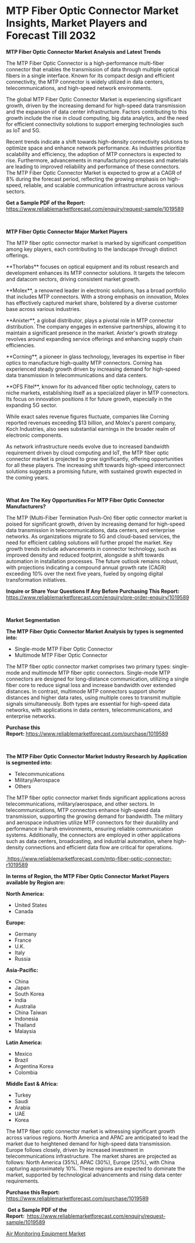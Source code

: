 <p><h1>MTP Fiber Optic Connector Market Insights, Market Players and Forecast Till 2032</h1></p><p><strong>MTP Fiber Optic Connector Market Analysis and Latest Trends</strong></p>
<p><p>The MTP Fiber Optic Connector is a high-performance multi-fiber connector that enables the transmission of data through multiple optical fibers in a single interface. Known for its compact design and efficient connectivity, the MTP connector is widely utilized in data centers, telecommunications, and high-speed network environments. </p><p>The global MTP Fiber Optic Connector Market is experiencing significant growth, driven by the increasing demand for high-speed data transmission and the expansion of data center infrastructure. Factors contributing to this growth include the rise in cloud computing, big data analytics, and the need for efficient connectivity solutions to support emerging technologies such as IoT and 5G. </p><p>Recent trends indicate a shift towards high-density connectivity solutions to optimize space and enhance network performance. As industries prioritize scalability and efficiency, the adoption of MTP connectors is expected to rise. Furthermore, advancements in manufacturing processes and materials are leading to improved reliability and performance of these connectors. The MTP Fiber Optic Connector Market is expected to grow at a CAGR of 8% during the forecast period, reflecting the growing emphasis on high-speed, reliable, and scalable communication infrastructure across various sectors.</p></p>
<p><strong>Get a Sample PDF of the Report:&nbsp;</strong> <a href="https://www.reliablemarketforecast.com/enquiry/request-sample/1019589?utm_campaign=2296&utm_medium=2&utm_source=Github&utm_content=ia&utm_term=21022025&utm_id=mtp-fiber-optic-connector">https://www.reliablemarketforecast.com/enquiry/request-sample/1019589</a></p>
<p>&nbsp;</p>
<p><strong>MTP Fiber Optic Connector Major Market Players</strong></p>
<p><p>The MTP fiber optic connector market is marked by significant competition among key players, each contributing to the landscape through distinct offerings.</p><p>**Thorlabs** focuses on optical equipment and its robust research and development enhances its MTP connector solutions. It targets the telecom and datacom sectors, driving consistent market growth. </p><p>**Molex**, a renowned leader in electronic solutions, has a broad portfolio that includes MTP connectors. With a strong emphasis on innovation, Molex has effectively captured market share, bolstered by a diverse customer base across various industries.</p><p>**Anixter**, a global distributor, plays a pivotal role in MTP connector distribution. The company engages in extensive partnerships, allowing it to maintain a significant presence in the market. Anixter's growth strategy revolves around expanding service offerings and enhancing supply chain efficiencies.</p><p>**Corning**, a pioneer in glass technology, leverages its expertise in fiber optics to manufacture high-quality MTP connectors. Corning has experienced steady growth driven by increasing demand for high-speed data transmission in telecommunications and data centers.</p><p>**OFS Fitel**, known for its advanced fiber optic technology, caters to niche markets, establishing itself as a specialized player in MTP connectors. Its focus on innovation positions it for future growth, especially in the expanding 5G sector.</p><p>While exact sales revenue figures fluctuate, companies like Corning reported revenues exceeding $13 billion, and Molex's parent company, Koch Industries, also sees substantial earnings in the broader realm of electronic components.</p><p>As network infrastructure needs evolve due to increased bandwidth requirement driven by cloud computing and IoT, the MTP fiber optic connector market is projected to grow significantly, offering opportunities for all these players. The increasing shift towards high-speed interconnect solutions suggests a promising future, with sustained growth expected in the coming years.</p></p>
<p>&nbsp;</p>
<p><strong>What Are The Key Opportunities For MTP Fiber Optic Connector Manufacturers?</strong></p>
<p><p>The MTP (Multi-Fiber Termination Push-On) fiber optic connector market is poised for significant growth, driven by increasing demand for high-speed data transmission in telecommunications, data centers, and enterprise networks. As organizations migrate to 5G and cloud-based services, the need for efficient cabling solutions will further propel the market. Key growth trends include advancements in connector technology, such as improved density and reduced footprint, alongside a shift towards automation in installation processes. The future outlook remains robust, with projections indicating a compound annual growth rate (CAGR) exceeding 10% over the next five years, fueled by ongoing digital transformation initiatives.</p></p>
<p><strong>Inquire or Share Your Questions If Any Before Purchasing This Report:</strong> <a href="https://www.reliablemarketforecast.com/enquiry/pre-order-enquiry/1019589?utm_campaign=2296&utm_medium=2&utm_source=Github&utm_content=ia&utm_term=21022025&utm_id=mtp-fiber-optic-connector">https://www.reliablemarketforecast.com/enquiry/pre-order-enquiry/1019589</a></p>
<p>&nbsp;</p>
<p><strong>Market Segmentation</strong></p>
<p><strong>The MTP Fiber Optic Connector Market Analysis by types is segmented into:</strong></p>
<p><ul><li>Single-mode MTP Fiber Optic Connector</li><li>Multimode MTP Fiber Optic Connector</li></ul></p>
<p><p>The MTP fiber optic connector market comprises two primary types: single-mode and multimode MTP fiber optic connectors. Single-mode MTP connectors are designed for long-distance communication, utilizing a single fiber core to reduce signal loss and increase bandwidth over extended distances. In contrast, multimode MTP connectors support shorter distances and higher data rates, using multiple cores to transmit multiple signals simultaneously. Both types are essential for high-speed data networks, with applications in data centers, telecommunications, and enterprise networks.</p></p>
<p><strong>Purchase this Report:&nbsp;</strong><a href="https://www.reliablemarketforecast.com/purchase/1019589?utm_campaign=2296&utm_medium=2&utm_source=Github&utm_content=ia&utm_term=21022025&utm_id=mtp-fiber-optic-connector">https://www.reliablemarketforecast.com/purchase/1019589</a></p>
<p>&nbsp;</p>
<p><strong>The MTP Fiber Optic Connector Market Industry Research by Application is segmented into:</strong></p>
<p><ul><li>Telecommunications</li><li>Military/Aerospace</li><li>Others</li></ul></p>
<p><p>The MTP fiber optic connector market finds significant applications across telecommunications, military/aerospace, and other sectors. In telecommunications, MTP connectors enhance high-speed data transmission, supporting the growing demand for bandwidth. The military and aerospace industries utilize MTP connectors for their durability and performance in harsh environments, ensuring reliable communication systems. Additionally, the connectors are employed in other applications such as data centers, broadcasting, and industrial automation, where high-density connections and efficient data flow are critical for operations.</p></p>
<p><a href="https://www.reliablemarketforecast.com/mtp-fiber-optic-connector-r1019589?utm_campaign=2296&utm_medium=2&utm_source=Github&utm_content=ia&utm_term=21022025&utm_id=mtp-fiber-optic-connector">&nbsp;https://www.reliablemarketforecast.com/mtp-fiber-optic-connector-r1019589</a></p>
<p><strong>In terms of Region, the MTP Fiber Optic Connector Market Players available by Region are:</strong></p>
<p>
    <p> <strong> North America: </strong>
        <ul>
            <li>United States</li>
            <li>Canada</li>
        </ul>
        </p> 
    <p> <strong> Europe: </strong>
        <ul>
            <li>Germany</li>
            <li>France</li>
            <li>U.K.</li>
            <li>Italy</li>
            <li>Russia</li>
        </ul>
        </p> 
    <p> <strong> Asia-Pacific: </strong>
        <ul>
            <li>China</li>
            <li>Japan</li>
            <li>South Korea</li>
            <li>India</li>
            <li>Australia</li>
            <li>China Taiwan</li>
            <li>Indonesia</li>
            <li>Thailand</li>
            <li>Malaysia</li>
        </ul>
        </p> 
    <p> <strong> Latin America: </strong>
        <ul>
            <li>Mexico</li>
            <li>Brazil</li>
            <li>Argentina Korea</li>
            <li>Colombia</li>
        </ul>
        </p> 
    <p> <strong> Middle East & Africa: </strong>
        <ul>
            <li>Turkey</li>
            <li>Saudi</li>
            <li>Arabia</li>
            <li>UAE</li>
            <li>Korea</li>
        </ul>
    </p>
    </p>
<p><p>The MTP fiber optic connector market is witnessing significant growth across various regions. North America and APAC are anticipated to lead the market due to heightened demand for high-speed data transmission. Europe follows closely, driven by increased investment in telecommunications infrastructure. The market shares are projected as follows: North America (35%), APAC (30%), Europe (25%), with China capturing approximately 10%. These regions are expected to dominate the market, supported by technological advancements and rising data center requirements.</p></p>
<p><strong>Purchase this Report: </strong><a href="https://www.reliablemarketforecast.com/purchase/1019589?utm_campaign=2296&utm_medium=2&utm_source=Github&utm_content=ia&utm_term=21022025&utm_id=mtp-fiber-optic-connector">https://www.reliablemarketforecast.com/purchase/1019589</a></p>
<p>&nbsp;<strong>Get a Sample PDF of the Report:&nbsp;&nbsp;</strong><a href="https://www.reliablemarketforecast.com/enquiry/request-sample/1019589?utm_campaign=2296&utm_medium=2&utm_source=Github&utm_content=ia&utm_term=21022025&utm_id=mtp-fiber-optic-connector">https://www.reliablemarketforecast.com/enquiry/request-sample/1019589</a></p>
<p><strong></strong></p>
<p><p><a href="https://github.com/jeastefanowicz7816/Market-Research-Report-List-1/blob/main/air-monitoring-equipment-market.md?utm_campaign=2296&utm_medium=2&utm_source=Github&utm_content=ia&utm_term=21022025&utm_id=mtp-fiber-optic-connector">Air Monitoring Equipment Market</a></p></p>